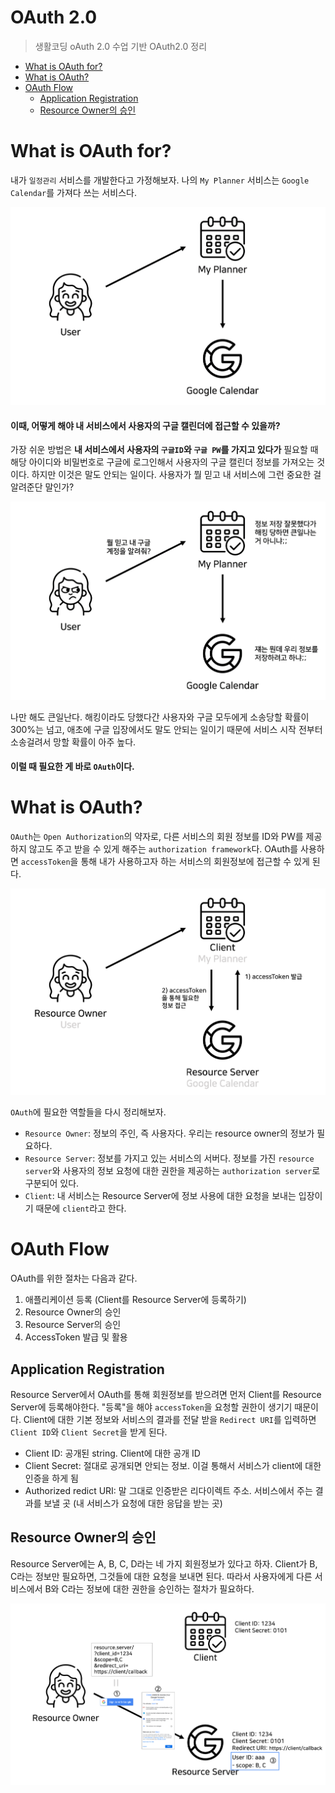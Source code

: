 # OAuth 2.0

> 생활코딩 oAuth 2.0  수업 기반 OAuth2.0 정리

- [What is OAuth for?](#what-is-oauth-for-)
- [What is OAuth?](#what-is-oauth-)
- [OAuth Flow](#oauth-flow)
  * [Application Registration](#application-registration)
  * [Resource Owner의 승인](#resource-owner----)

# What is OAuth for?

내가 `일정관리` 서비스를 개발한다고 가정해보자. 나의 `My Planner` 서비스는 `Google Calendar`를 가져다 쓰는 서비스다. 

<img src="img/oauth_intro.png" alt="그림1" style="zoom:50%;" />

#### 이때, 어떻게 해야 내 서비스에서 사용자의 구글 캘린더에 접근할 수 있을까?

가장 쉬운 방법은 **내 서비스에서 사용자의 `구글ID`와 `구글 PW`를 가지고 있다가** 필요할 때 해당 아이디와 비밀번호로 구글에 로그인해서 사용자의 구글 캘린더 정보를 가져오는 것이다. 하지만 이것은 말도 안되는 일이다. 사용자가 뭘 믿고 내 서비스에 그런 중요한 걸 알려준단 말인가? 

<img src="img/angry_users.png" alt="그림1" style="zoom:50%;" />

나만 해도 큰일난다. 해킹이라도 당했다간 사용자와 구글 모두에게 소송당할 확률이 300%는 넘고, 애초에 구글 입장에서도 말도 안되는 일이기 때문에 서비스 시작 전부터 소송걸려서 망할 확률이 아주 높다. 



#### 이럴 때 필요한 게 바로 `OAuth`이다. 



# What is OAuth?

`OAuth`는 `Open Authorization`의 약자로, 다른 서비스의 회원 정보를 ID와 PW를 제공하지 않고도 주고 받을 수 있게 해주는 `authorization framework`다. OAuth를 사용하면 `accessToken`을 통해 내가 사용하고자 하는 서비스의 회원정보에 접근할 수 있게 된다. 

<img src="img/basic_oauth.png" alt="그림1" style="zoom:50%;" />

`OAuth`에 필요한 역할들을 다시 정리해보자.

- `Resource Owner`: 정보의 주인, 즉 사용자다. 우리는 resource owner의 정보가 필요하다.
- `Resource Server`: 정보를 가지고 있는 서비스의 서버다. 정보를 가진 `resource server`와 사용자의 정보 요청에 대한 권한을 제공하는 `authorization server`로 구분되어 있다. 
- `Client`: 내 서비스는 Resource Server에 정보 사용에 대한 요청을 보내는 입장이기 때문에 `client`라고 한다. 



# OAuth Flow

OAuth를 위한 절차는 다음과 같다.

1. 애플리케이션 등록 (Client를 Resource Server에 등록하기)
2. Resource Owner의 승인
3. Resource Server의 승인
4. AccessToken 발급 및 활용



## Application Registration

Resource Server에서 OAuth를 통해 회원정보를 받으려면 먼저 Client를 Resource Server에 등록해야한다. "등록"을 해야 `accessToken`을 요청할 권한이 생기기 때문이다. Client에 대한 기본 정보와 서비스의 결과를 전달 받을 `Redirect URI`를 입력하면 `Client ID`와 `Client Secret`을 받게 된다. 

- Client ID: 공개된 string. Client에 대한 공개 ID
- Client Secret: 절대로 공개되면 안되는 정보. 이걸 통해서 서비스가 client에 대한 인증을 하게 됨
- Authorized redict URI: 말 그대로 인증받은 리다이렉트 주소. 서비스에서 주는 결과를 보낼 곳 (내 서비스가 요청에 대한 응답을 받는 곳)



## Resource Owner의 승인

Resource Server에는 A, B, C, D라는 네 가지 회원정보가 있다고 하자. Client가 B, C라는 정보만 필요하면, 그것들에 대한 요청을 보내면 된다. 따라서 사용자에게 다른 서비스에서 B와 C라는 정보에 대한 권한을 승인하는 절차가 필요하다. 

<img src="img/authenticate.png" alt="그림1" style="zoom:50%;" />

